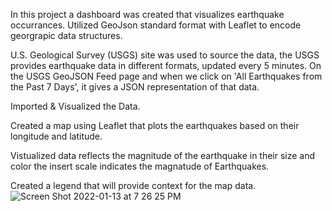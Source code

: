 In this project a dashboard was created that visualizes earthquake occurrances. Utilized GeoJson standard format with Leaflet to encode georgrapic data structures.

 U.S. Geological Survey (USGS) site was used to source the data, the USGS provides earthquake data in different formats, updated every 5 minutes. On the USGS GeoJSON Feed page and when we click on 'All Earthquakes from the Past 7 Days', it gives a JSON representation of that data.


Imported & Visualized the Data.

Created a map using Leaflet that plots the earthquakes based on their longitude and latitude.

Vistualized data reflects the magnitude of the earthquake in their size and color the insert scale indicates the magnatude of Earthquakes.


Created a legend that will provide context for the map data. 
![Screen Shot 2022-01-13 at 7 26 25 PM](https://user-images.githubusercontent.com/33403205/149430339-d609042e-cacc-4afe-a3ec-14e89a574d68.png)
